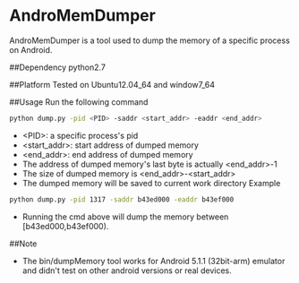 # AndroMemDumper
AndroMemDumper is a tool used to dump the memory of a specific process on Android.

##Dependency
python2.7 

##Platform
Tested on Ubuntu12.04_64 and window7_64

##Usage
Run the following command<br>
```Bash
python dump.py -pid <PID> -saddr <start_addr> -eaddr <end_addr>
```
* &lt;PID&gt;: a specific process's pid
* &lt;start_addr&gt;: start address of dumped memory
* &lt;end_addr&gt;: end address of dumped memory
* The address of dumped memory's last byte is actually &lt;end_addr&gt;-1
* The size of dumped memory is &lt;end_addr&gt;-&lt;start_addr&gt;
* The dumped memory will be saved to current work directory
Example<br>
```Bash
python dump.py -pid 1317 -saddr b43ed000 -eaddr b43ef000
```
* Running the cmd above will dump the memory between [b43ed000,b43ef000).

##Note
* The bin/dumpMemory tool works for Android 5.1.1 (32bit-arm) emulator and didn't test on other android versions or real devices.
